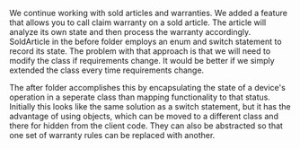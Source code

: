﻿We continue working with sold articles and warranties. We added a feature that allows you to
call claim warranty on a sold article. The article will analyze its own state and then process the
warranty accordingly. SoldArticle in the before folder employs an enum and switch statement to record its
state. The problem with that approach is that we will need to modify the class if requirements change. It would be
better if we simply extended the class every time requirements change.

The after folder accomplishes this by encapsulating the state of a device's operation in a seperate class than mapping functionality
to that status. Initially this looks like the same solution as a switch statement, but it has the advantage of using objects,
which can be moved to a different class and there for hidden from the client code. They can also be abstracted so that one set of warranty rules
can be replaced with another.